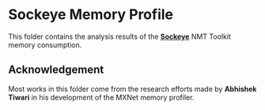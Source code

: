 # Sockeye Memory Profile

This folder contains the analysis results of the [**Sockeye**](https://github.com/awslabs/sockeye) 
NMT Toolkit memory consumption.

## Acknowledgement

Most works in this folder come from the research efforts made by **Abhishek Tiwari** in his 
development of the MXNet memory profiler.